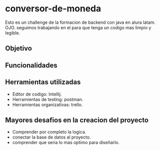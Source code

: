 # conversor-de-moneda
Esto es un challenge de la formacion de backend con java en alura latam.
OJO. seguimos trabajando en el para que tenga un codigo mas limpio y legible.


## Objetivo ##
## Funcionalidades ##
## Herramientas utilizadas ##
* Editor de codigo: Intellij.
* Herramientas de testing: postman.
* Herramientas organizativas: trello.

## Mayores desafios en la creacion del proyecto ##
* Comprender por completo la logica. 
* conectar la base de datos al proyecto.
* comprender que seria lo mas optimo para diseñarlo. 
